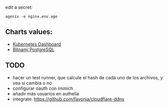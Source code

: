 edit a secret:

```
agenix -e nginx.env.age
```

## Charts values:

* [Kubernetes Dashboard](https://artifacthub.io/packages/helm/k8s-dashboard/kubernetes-dashboard)
* [Bitnami PostgreSQL](https://artifacthub.io/packages/helm/bitnami/postgresql)


## TODO

* hacer un test runner, que calcule el hash de cada uno de los archivos, y vea si cambia o no
* configurar oauth con immich
* añadir más usuarios en authelia
* integrate: https://github.com/favonia/cloudflare-ddns
